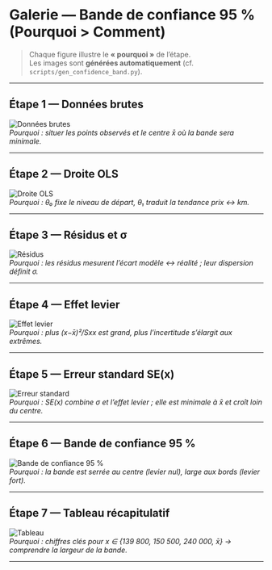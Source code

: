 # Galerie — Bande de confiance 95 % (Pourquoi > Comment)

> Chaque figure illustre le **« pourquoi »** de l’étape.  
> Les images sont **générées automatiquement** (cf. `scripts/gen_confidence_band.py`).

---

## Étape 1 — Données brutes
![Données brutes](./docs/fig01_donnees.png)  
*Pourquoi : situer les points observés et le centre x̄ où la bande sera minimale.*

---

## Étape 2 — Droite OLS
![Droite OLS](./docs/fig02_droite_ols.png)  
*Pourquoi : θ₀ fixe le niveau de départ, θ₁ traduit la tendance prix ↔ km.*

---

## Étape 3 — Résidus et σ
![Résidus](./docs/fig03_residus_sigma.png)  
*Pourquoi : les résidus mesurent l’écart modèle ↔ réalité ; leur dispersion définit σ.*

---

## Étape 4 — Effet levier
![Effet levier](./docs/fig04_effet_levier.png)  
*Pourquoi : plus (x−x̄)²/Sxx est grand, plus l’incertitude s’élargit aux extrêmes.*

---

## Étape 5 — Erreur standard SE(x)
![Erreur standard](./docs/fig05_SE.png)  
*Pourquoi : SE(x) combine σ et l’effet levier ; elle est minimale à x̄ et croît loin du centre.*

---

## Étape 6 — Bande de confiance 95 %
![Bande de confiance 95 %](./docs/fig06_bande_95.png)  
*Pourquoi : la bande est serrée au centre (levier nul), large aux bords (levier fort).*

---

## Étape 7 — Tableau récapitulatif
![Tableau](./docs/fig07_tableau.png)  
*Pourquoi : chiffres clés pour x ∈ {139 800, 150 500, 240 000, x̄} → comprendre la largeur de la bande.*

---
